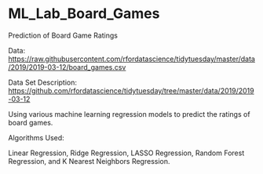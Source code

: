 # ML_Lab_Board_Games
Prediction of Board Game Ratings


Data: https://raw.githubusercontent.com/rfordatascience/tidytuesday/master/data/2019/2019-03-12/board_games.csv

Data Set Description: https://github.com/rfordatascience/tidytuesday/tree/master/data/2019/2019-03-12

Using various machine learning regression models to predict the ratings of board games.

Algorithms Used:

Linear Regression, Ridge Regression, LASSO Regression, Random Forest Regression, and K Nearest Neighbors Regression.
